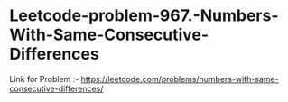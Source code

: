 # Leetcode-problem-967.-Numbers-With-Same-Consecutive-Differences
Link for Problem :- https://leetcode.com/problems/numbers-with-same-consecutive-differences/
